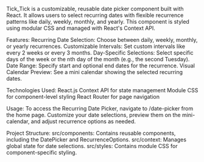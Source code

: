 Tick_Tick is a customizable, reusable date picker component built with React. It allows users to select recurring dates with flexible recurrence patterns like daily, weekly, monthly, and yearly. This component is styled using modular CSS and managed with React's Context API.

Features:
Recurring Date Selection: Choose between daily, weekly, monthly, or yearly recurrences.
Customizable Intervals: Set custom intervals like every 2 weeks or every 3 months.
Day-Specific Selections: Select specific days of the week or the nth day of the month (e.g., the second Tuesday).
Date Range: Specify start and optional end dates for the recurrence.
Visual Calendar Preview: See a mini calendar showing the selected recurring dates.

Technologies Used:
React.js
Context API for state management
Module CSS for component-level styling
React Router for page navigation

Usage:
To access the Recurring Date Picker, navigate to /date-picker from the home page.
Customize your date selections, preview them on the mini-calendar, and adjust recurrence options as needed.

Project Structure:
src/components: Contains reusable components, including the DatePicker and RecurrenceOptions.
src/context: Manages global state for date selections.
src/styles: Contains module CSS for component-specific styling.
